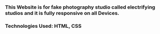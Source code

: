 ### This Website is for fake photography studio called electrifying studios and it is fully responsive on all Devices.

### Technologies Used: HTML, CSS